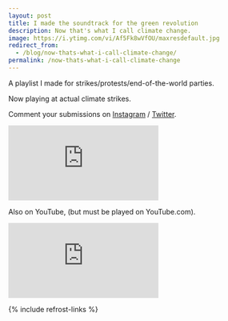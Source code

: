 ```yaml
---
layout: post
title: I made the soundtrack for the green revolution
description: Now that's what I call climate change.
image: https://i.ytimg.com/vi/Af5Fk8wVfOU/maxresdefault.jpg
redirect_from:
  - /blog/now-thats-what-i-call-climate-change/
permalink: /now-thats-what-i-call-climate-change
---
```


A playlist I made for strikes/protests/end-of-the-world parties.

Now playing at actual climate strikes.

Comment your submissions on [Instagram](https://www.instagram.com/p/B7ZH4KVHHHR/) / [Twitter](https://twitter.com/realolifrost/status/1167354493547241472).

<div class="youtube-player">
<iframe src="https://open.spotify.com/embed/playlist/23fLtnKUaco7zaQgqmvnfh" frameborder="0" allowtransparency="true" allow="encrypted-media"></iframe>
</div>

Also on YouTube, (but must be played on YouTube.com).
<div class="youtube-player">
<iframe src="https://www.youtube.com/embed/videoseries?list=PLg7ku87sG6NcajDCxKDK1FlEcm5JchLOj" frameborder="0" allow="accelerometer; autoplay; encrypted-media; gyroscope; picture-in-picture" allowfullscreen></iframe>
</div>

{% include refrost-links %}
